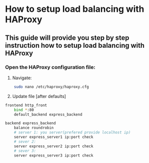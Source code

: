 # How to setup load balancing with HAProxy

## This guide will provide you step by step instruction how to setup load balancing with HAProxy

### Open the HAProxy configuration file:

1. Navigate:

```bash
    sudo nano /etc/haproxy/haproxy.cfg
```

2. Update file [after defaults]

```bash
frontend http_front
    bind *:80
    default_backend express_backend

backend express_backend
    balance roundrobin
    # server 1: you server(prefered provide localhost ip)
    server express_server1 ip:port check
    # sever 2: 
    server express_server2 ip:port check
    # sever 3: 
    server express_server3 ip:port check
```
